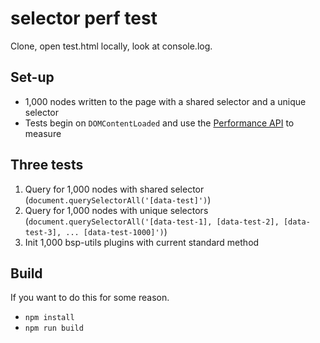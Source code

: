selector perf test
==================

Clone, open test.html locally, look at console.log.

## Set-up

* 1,000 nodes written to the page with a shared selector and a unique selector
* Tests begin on `DOMContentLoaded` and use the [Performance API](https://developer.mozilla.org/en-US/docs/Web/API/Performance) to measure

## Three tests

1.   Query for 1,000 nodes with shared selector (`document.querySelectorAll('[data-test]')`)
2.   Query for 1,000 nodes with unique selectors (`document.querySelectorAll('[data-test-1], [data-test-2], [data-test-3], ... [data-test-1000]')`)
3.   Init 1,000 bsp-utils plugins with current standard method

## Build

If you want to do this for some reason.

* `npm install`
* `npm run build`
